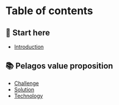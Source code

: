 # Table of contents

<!-- this page determines the LHS menu structure in UI -->

## 📘 Start here

* [Introduction](index.md)

## 📚 Pelagos value proposition

* [Challenge](challenge.md)
* [Solution](solution.md)
* [Technology](technology.md)


